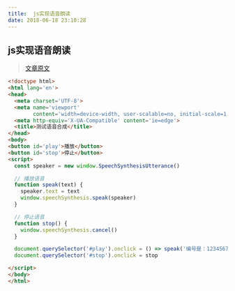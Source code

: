 ```yaml
---
title:  js实现语音朗读
date: 2018-06-18 23:10:28
---
```

## js实现语音朗读
> [文章原文](https://mp.weixin.qq.com/s?__biz=MzAxODE2MjM1MA==&mid=2651554403&idx=2&sn=b62cd169e41d5d580fcd4eacbec71d41&chksm=802555a2b752dcb47f68ba6a4c4d0dc7214e00fb3f4cca9b6ff5397d2e3d560e60837ac92810&mpshare=1&scene=1&srcid=0618V8L9hIrFkOfyUQ2WXJUx#rd)

```html
<!doctype html>
<html lang='en'>
<head>
  <meta charset='UTF-8'>
  <meta name='viewport'
        content='width=device-width, user-scalable=no, initial-scale=1.0, maximum-scale=1.0, minimum-scale=1.0'>
  <meta http-equiv='X-UA-Compatible' content='ie=edge'>
  <title>测试语音合成</title>
</head>
<body>
<button id='play'>播放</button>
<button id='stop'>停止</button>
<script>
  const speaker = new window.SpeechSynthesisUtterance()

  // 播放语音
  function speak(text) {
    speaker.text = text
    window.speechSynthesis.speak(speaker)
  }

  // 停止语音
  function stop() {
    window.speechSynthesis.cancel()
  }

  document.querySelector('#play').onclick = () => speak('编号是：1234567890123415413512341')
  document.querySelector('#stop').onclick = stop

</script>
</body>
</html>
```

  
